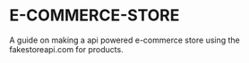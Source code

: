 # E-COMMERCE-STORE
A guide on making a api powered e-commerce store using the fakestoreapi.com for products.
